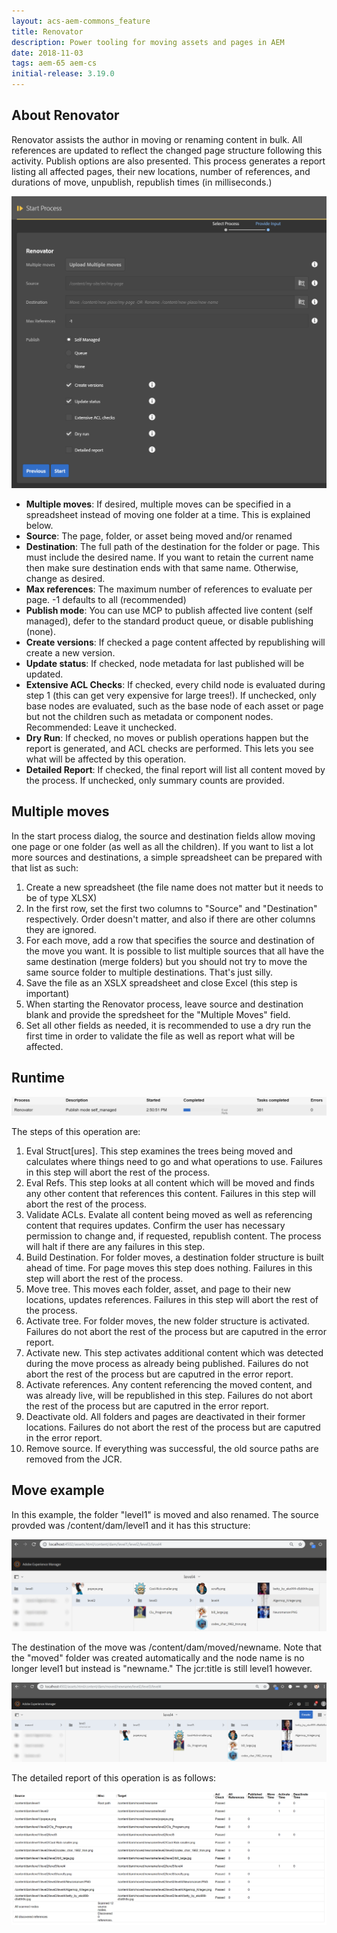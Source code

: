 ```yaml
---
layout: acs-aem-commons_feature
title: Renovator
description: Power tooling for moving assets and pages in AEM
date: 2018-11-03
tags: aem-65 aem-cs
initial-release: 3.19.0
---
```


## About Renovator

Renovator assists the author in moving or renaming content in bulk.  All references are updated to reflect the changed page structure following this activity.  Publish options are also presented.  This process generates a report listing all affected pages, their new locations, number of references, and durations of move, unpublish, republish times (in milliseconds.)

![Renovator](./images/renovator_options.png)

* **Multiple moves**: If desired, multiple moves can be specified in a spreadsheet instead of moving one folder at a time.  This is explained below.
* **Source**: The page, folder, or asset being moved and/or renamed
* **Destination**: The full path of the destination for the folder or page.  This must include the desired name.  If you want to retain the current name then make sure destination ends with that same name.  Otherwise, change as desired.
* **Max references**: The maximum number of references to evaluate per page.  -1 defaults to all (recommended)
* **Publish mode**: You can use MCP to publish affected live content (self managed), defer to the standard product queue, or disable publishing (none).
* **Create versions**: If checked a page content affected by republishing will create a new version.
* **Update status**: If checked, node metadata for last published will be updated.
* **Extensive ACL Checks**: If checked, every child node is evaluated during step 1 (this can get very expensive for large trees!).  If unchecked, only base nodes are evaluated, such as the base node of each asset or page but not the children such as metadata or component nodes.  Recommended: Leave it unchecked.
* **Dry Run**: If checked, no moves or publish operations happen but the report is generated, and ACL checks are performed.  This lets you see what will be affected by this operation.
* **Detailed Report**: If checked, the final report will list all content moved by the process.  If unchecked, only summary counts are provided.

## Multiple moves

In the start process dialog, the source and destination fields allow moving one page or one folder (as well as all the children).  If you want to list a lot more sources and destinations, a simple spreadsheet can be prepared with that list as such:

1.  Create a new spreadsheet (the file name does not matter but it needs to be of type XLSX)
2.  In the first row, set the first two columns to "Source" and "Destination" respectively.  Order doesn't matter, and also if there are other columns they are ignored.
3.  For each move, add a row that specifies the source and destination of the move you want.  It is possible to list multiple sources that all have the same destination (merge folders) but you should not try to move the same source folder to multiple destinations.  That's just silly.
4.  Save the file as an XSLX spreadsheet and close Excel (this step is important)
5.  When starting the Renovator process, leave source and destination blank and provide the spredsheet for the "Multiple Moves" field.
6.  Set all other fields as needed, it is recommended to use a dry run the first time in order to validate the file as well as report what will be affected. 

## Runtime

![Renovator running](./images/renovator_running.png)

The steps of this operation are:

1. Eval Struct[ures].  This step examines the trees being moved and calculates where things need to go and what operations to use. Failures in this step will abort the rest of the process.
2. Eval Refs.  This step looks at all content which will be moved and finds any other content that references this content.  Failures in this step will abort the rest of the process.
3. Validate ACLs.  Evalate all content being moved as well as referencing content that requires updates.  Confirm the user has necessary permission to change and, if requested, republish content.  The process will halt if there are any failures in this step.
4. Build Destination.  For folder moves, a destination folder structure is built ahead of time.  For page moves this step does nothing. Failures in this step will abort the rest of the process.
5. Move tree. This moves each folder, asset, and page to their new locations, updates references.  Failures in this step will abort the rest of the process.
6. Activate tree.  For folder moves, the new folder structure is activated.    Failures do not abort the rest of the process but are caputred in the error report.
7. Activate new.  This step activates additional content which was detected during the move process as already being published.  Failures do not abort the rest of the process but are caputred in the error report.
8. Activate references.  Any content referencing the moved content, and was already live, will be republished in this step.    Failures do not abort the rest of the process but are caputred in the error report.
9. Deactivate old.  All folders and pages are deactivated in their former locations.    Failures do not abort the rest of the process but are caputred in the error report.
10. Remove source.  If everything was successful, the old source paths are removed from the JCR.

## Move example

In this example, the folder "level1" is moved and also renamed.  The source provded was /content/dam/level1 and it has this structure:

![Move example](./images/asset_example_1.png)

The destination of the move was /content/dam/moved/newname.  Note that the "moved" folder was created automatically and the node name is no longer level1 but instead is "newname."  The jcr:title is still level1 however.

![Move example](./images/asset_example_2.png)

The detailed report of this operation is as follows:

![Report example](./images/renovator_report.png)
